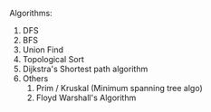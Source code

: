 Algorithms: 
1. DFS
2. BFS
3. Union Find
4. Topological Sort
5. Dijkstra's Shortest path algorithm
6. Others
	1. Prim / Kruskal (Minimum spanning tree algo)
	2. Floyd Warshall's Algorithm